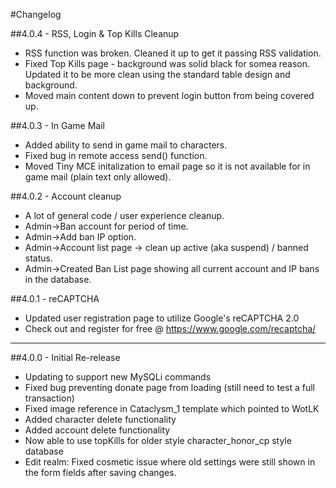#Changelog

##4.0.4 - RSS, Login & Top Kills Cleanup
 - RSS function was broken.  Cleaned it up to get it passing RSS validation.
 - Fixed Top Kills page - background was solid black for somea reason.  Updated it to be more clean using the standard table design and background.
 - Moved main content down to prevent login button from being covered up.

##4.0.3 - In Game Mail
 - Added ability to send in game mail to characters.
 - Fixed bug in remote access send() function.
 - Moved Tiny MCE initalization to email page so it is not available for in game mail (plain text only allowed).

##4.0.2 - Account cleanup
 - A lot of general code / user experience cleanup.
 - Admin->Ban account for period of time.
 - Admin->Add ban IP option.
 - Admin->Account list page -> clean up active (aka suspend) / banned status.
 - Admin->Created Ban List page showing all current account and IP bans in the database.

##4.0.1 - reCAPTCHA
 - Updated user registration page to utilize Google's reCAPTCHA 2.0 
 - Check out and register for free @ https://www.google.com/recaptcha/

***

##4.0.0 - Initial Re-release
 - Updating to support new MySQLi commands
 - Fixed bug preventing donate page from loading (still need to test a full transaction)
 - Fixed image reference in Cataclysm_1 template which pointed to WotLK
 - Added character delete functionality <admin page>
 - Added account delete functionality <admin page>
 - Now able to use topKills for older style character_honor_cp style database
 - Edit realm: Fixed cosmetic issue where old settings were still shown in the form fields after saving changes.
